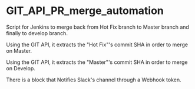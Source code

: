 # GIT_API_PR_merge_automation

Script for Jenkins to merge back from Hot Fix branch to Master branch and finally to develop branch. 

Using the GIT API, it extracts the "Hot Fix"'s commit SHA in order to merge on Master.

Using the GIT API, it extracts the "Master"'s commit SHA in order to merge on Develop.

There is a block that Notifies Slack's channel through a Webhook token.
